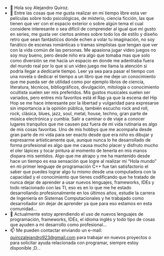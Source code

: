 - 👋 Hola soy Alejandro Quiroz.
- 👀 Entre las cosas que me gusta realizar en mi tiempo libre esta ver películas sobre todo psicológicas, de misterio, ciencia ficción, las que tienen que ver con el espacio exterior o sobre algún tema el cual considere interesante o sea difícil de comprender al igual que mi gusto en series, me gusta ver ciertos animes sobre todo los de estilo y diseño retro que sean fantásticos donde echen a volar tu imaginación, no soy fanático de escenas románticas o tramas simplistas que tengan que ver con la vida común de las personas. Me apasiona jugar video juegos no soy muy bueno, pero desde niño era algo que tomaba mas que solo como diversión se me hacia un espacio en donde me adentraba fuera del mundo real por lo que si un video juego me llama la atención si podría llegar a dedicarle tiempo. Leer ya sea para pasar el tiempo con una novela o dedicar el tiempo a un libro que me deje un conocimiento que me pueda ser de utilidad como por ejemplo libros de ciencia, literatura, técnicos, bibliográficos, divulgación, mitología o conocimiento ocultista suelen ser mis preferidos.  Mis gustos musicales suelen ser variados, pero entres mis favoritos está el Rap ya que la escena del Hip Hop se me hace interesante por la libertad y vulgaridad para expresarse sin importancia a la opinión pública, también escucho rock and roll, rock, clásica, blues, jazz, soul, metal, house, techno, gran parte de música electrónica y cumbia. Salir a caminar o de viaje a conocer lugares tranquilos que me causen paz fuera de mi vida rutinaria es algo de mis cosas favoritas. Uno de mis hobbys que me acompaña desde gran parte de mi vida para ser exacto desde que era niño es dibujar y expresarme artísticamente que, aunque nunca lo he desarrollado de forma profesional es algo que me causa mucho placer y disfruto mucho el oler lápices y tocar pintura al momento de tenerla en mis manos dispara mis sentidos. Algo que me atrapo y me ha mantenido desde hace un tiempo es esa sensación que logre al realizar mi “Hola mundo” en mi primer lenguaje de programación C++ fue tan satisfactorio el saber que puedes lograr algo tu mismo desde una computadora con la capacidad y el conocimiento que tienes codificando que he tratado de nunca dejar de aprender a usar nuevos lenguajes, frameworks, IDEs y todo relacionado con las TI, eso es en lo que me he estado desarrollando profesionalmente en los últimos años, estudie la carrera de Ingeniería en Sistemas Computacionales y he trabajado como desarrollador sin dejar de aprender ya que para eso estamos en esta comunidad…
- 🌱 Actualmente estoy aprendiendo el uso de nuevos lenguajes de programación, frameworks, IDEs, el idioma inglés y todo tipo de cosas que ayuden a mi desarrollo como profesional…
- 📫 Me pueden contactar enviando un e-mail: quirozalejandro923@gmail.com para trabajar en nuevos proyectos o para solicitar ayuda relacionada con programar, siempre estoy disponible ;D...

<!---
alejandroquiroz95/alejandroquiroz95 is a ✨ special ✨ repository because its `README.md` (this file) appears on your GitHub profile.
You can click the Preview link to take a look at your changes.
--->

